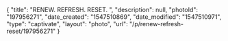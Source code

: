 {
    "title": "RENEW. REFRESH. RESET. ",
    "description": null,
    "photoId": "197956271",
    "date_created": "1547510869",
    "date_modified": "1547510971",
    "type": "captivate",
    "layout": "photo",
    "url": "\/p\/renew-refresh-reset\/197956271"
}
